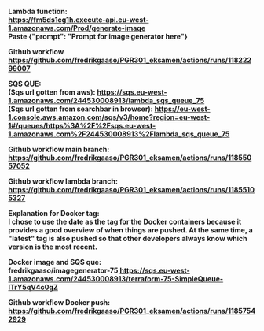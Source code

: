 <strong>Lambda function: <strong/><br/>
https://fm5ds1cg1h.execute-api.eu-west-1.amazonaws.com/Prod/generate-image <br/>
Paste {"prompt": "Prompt for image generator here"}

<strong>Github workflow<strong/><br/>
https://github.com/fredrikgaaso/PGR301_eksamen/actions/runs/11822299007

<strong>SQS QUE:<strong/><br/>
(Sqs url gotten from aws):
https://sqs.eu-west-1.amazonaws.com/244530008913/lambda_sqs_queue_75 <br>
(Sqs url gotten from searchbar in browser):
https://eu-west-1.console.aws.amazon.com/sqs/v3/home?region=eu-west-1#/queues/https%3A%2F%2Fsqs.eu-west-1.amazonaws.com%2F244530008913%2Flambda_sqs_queue_75 <br>

<strong>Github workflow main branch:<strong/><br/>
https://github.com/fredrikgaaso/PGR301_eksamen/actions/runs/11855057052

<strong>Github workflow lambda branch:<strong/><br/>
https://github.com/fredrikgaaso/PGR301_eksamen/actions/runs/11855105327

<strong>Explanation for Docker tag:<strong/><br/>
I chose to use the date as the tag for the Docker containers because it provides a good overview of when things are pushed. 
At the same time, a "latest" tag is also pushed so that other developers always know which version is the most recent.<br/>

<strong>Docker image and SQS que:<strong/><br/>
fredrikgaaso/imagegenerator-75 
https://sqs.eu-west-1.amazonaws.com/244530008913/terraform-75-SimpleQueue-ITrY5qV4c0gZ <br/>

<strong>Github workflow Docker push:<strong/><br/>
https://github.com/fredrikgaaso/PGR301_eksamen/actions/runs/11857542929
